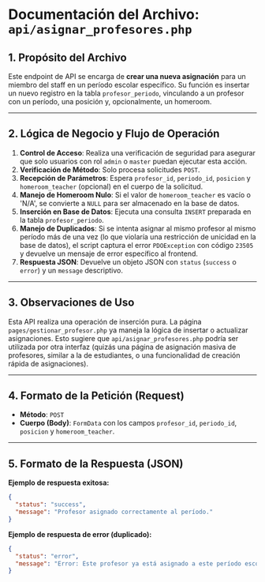 # Documentación del Archivo: `api/asignar_profesores.php`

## 1. Propósito del Archivo

Este endpoint de API se encarga de **crear una nueva asignación** para un miembro del staff en un período escolar específico. Su función es insertar un nuevo registro en la tabla `profesor_periodo`, vinculando a un profesor con un período, una posición y, opcionalmente, un homeroom.

---

## 2. Lógica de Negocio y Flujo de Operación

1.  **Control de Acceso**: Realiza una verificación de seguridad para asegurar que solo usuarios con rol `admin` o `master` puedan ejecutar esta acción.
2.  **Verificación de Método**: Solo procesa solicitudes `POST`.
3.  **Recepción de Parámetros**: Espera `profesor_id`, `periodo_id`, `posicion` y `homeroom_teacher` (opcional) en el cuerpo de la solicitud.
4.  **Manejo de Homeroom Nulo**: Si el valor de `homeroom_teacher` es vacío o 'N/A', se convierte a `NULL` para ser almacenado en la base de datos.
5.  **Inserción en Base de Datos**: Ejecuta una consulta `INSERT` preparada en la tabla `profesor_periodo`.
6.  **Manejo de Duplicados**: Si se intenta asignar al mismo profesor al mismo período más de una vez (lo que violaría una restricción de unicidad en la base de datos), el script captura el error `PDOException` con código `23505` y devuelve un mensaje de error específico al frontend.
7.  **Respuesta JSON**: Devuelve un objeto JSON con `status` (`success` o `error`) y un `message` descriptivo.

---

## 3. Observaciones de Uso

Esta API realiza una operación de inserción pura. La página `pages/gestionar_profesor.php` ya maneja la lógica de insertar o actualizar asignaciones. Esto sugiere que `api/asignar_profesores.php` podría ser utilizada por otra interfaz (quizás una página de asignación masiva de profesores, similar a la de estudiantes, o una funcionalidad de creación rápida de asignaciones).

---

## 4. Formato de la Petición (Request)

*   **Método**: `POST`
*   **Cuerpo (Body)**: `FormData` con los campos `profesor_id`, `periodo_id`, `posicion` y `homeroom_teacher`.

---

## 5. Formato de la Respuesta (JSON)

**Ejemplo de respuesta exitosa:**
```json
{
  "status": "success",
  "message": "Profesor asignado correctamente al período."
}
```

**Ejemplo de respuesta de error (duplicado):**
```json
{
  "status": "error",
  "message": "Error: Este profesor ya está asignado a este período escolar."
}
```
